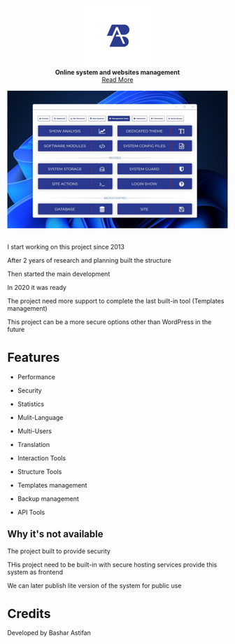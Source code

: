 <p align="center">
  <img src="assets/logo.png" width="176"><br>
  <b>Online system and websites management</b><br>
  <a href="https://astifan.online/?ct=nv3739">Read More</a>
  <br><br>
  <img src="assets/screen.jpg"><br><br>
</p>


I start working on this project since 2013

After 2 years of research and planning built the structure

Then started the main development

In 2020 it was ready

The project need more support to complete the last built-in tool (Templates management)

This project can be a more secure options other than WordPress in the future


# Features

- Performance

- Security

- Statistics

- Mulit-Language

- Multi-Users

- Translation

- Interaction Tools

- Structure Tools

- Templates management

- Backup management

- API Tools


## Why it's not available

The project built to provide security

THis project need to be built-in with secure hosting services provide this system as frontend

We can later publish lite version of the system for public use


# Credits

Developed by Bashar Astifan